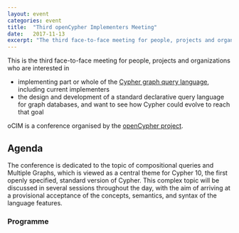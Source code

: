 ```yaml
---
layout: event
categories: event
title:  "Third openCypher Implementers Meeting"
date:   2017-11-13
excerpt: "The third face-to-face meeting for people, projects and organizations interested in participating in the openCypher project, with the goal of creating a standard language based on Cypher for querying graphs."
---
```

This is the third face-to-face meeting for people, projects and organizations who are interested in

* implementing part or whole of the [Cypher graph query language](https://neo4j.com/developer/cypher/), including current implementers
* the design and development of a standard declarative query language for graph databases, and want to see how Cypher could evolve to reach that goal

oCIM is a conference organised by the [openCypher project](http://www.opencypher.org).



## Agenda

The conference is dedicated to the topic of compositional queries and Multiple Graphs, which is viewed as a central theme for Cypher 10, the first openly specified, standard version of Cypher.
This complex topic will be discussed in several sessions throughout the day, with the aim of arriving at a provisional acceptance of the concepts, semantics, and syntax of the language features.

### Programme

<html>
<head>
    <style>
        table, td, th {
            border: 1px solid #ddd;
            text-align: left;
        }

        table {
            margin-left: auto;
            margin-right: auto;
            border: 1;
            border-collapse: collapse;
            width: 50%;
            min-width: 30em;
        }

        th, td {
            padding: 10px;
        }

        .break {
            background-color: #d0d0d0;
        }

        .item {
            padding-left: 50px;
            font-style: italic;
        }

        .main-title {
            font-weight: bold;
        }
    </style>
</head>
<body>
<table>
    <tbody>
    <tr class="break">
        <td colspan="1" rowspan="1"><p>09:00</p></td>
        <td colspan="3" rowspan="1"><p>Opening and coffee</p></td>
    </tr>
    <tr>
        <td colspan="1" rowspan="1"><p>09.30</p></td>
        <td colspan="3" rowspan="1" class="main-title"><p>From Cypher 9 to Cypher 10</p></td>
    </tr>
    <tr>
        <td colspan="1" rowspan="1"><p><!-- TODO --></p></td>
        <td colspan="3" rowspan="1" class="main-title"><p>Compositional queries and Multiple Graphs</p></td>
    </tr>
    <tr>
        <td colspan="1" rowspan="1"></td>
        <td colspan="3" rowspan="1" class="item"><p>Comparison with SQL and SPARQL</p></td>
    </tr>
    <tr>
        <td colspan="1" rowspan="1"></td>
        <td colspan="3" rowspan="1" class="item">
            <p>Query structure and components:</p>
            <p>&mdash; composition, graph inputs and outputs, subqueries</p>
        </td>
    </tr>
    <tr>
        <td colspan="1" rowspan="1"></td>
        <td colspan="3" rowspan="1" class="item"><p>Graph passing, returning, referencing, cardinality</p></td>
    </tr>
    <tr class="break">
        <td colspan="1" rowspan="1"><p>13:00</td>
        <td colspan="3" rowspan="1"><p>Lunch</p></td>
    </tr>
    <tr>
        <td colspan="1" rowspan="1"></td>
        <td colspan="3" rowspan="1" class="item"><p>Graph operations (creation, transformation, identity, set operations)</p></td>
    </tr>
    <tr>
        <td colspan="1" rowspan="1"></td>
        <td colspan="3" rowspan="1" class="item"><p>Persistence and mutability</p></td>
    </tr>
    <tr>
        <td colspan="1" rowspan="1"></td>
        <td colspan="3" rowspan="1" class="item"><p>Schema and Constraints</p></td>
    </tr>
    <tr>
        <td colspan="1" rowspan="1"><p><!-- TODO --></p></td>
        <td colspan="3" rowspan="1" class="main-title"><p>Actions and future meetings</p></td>
    </tr>
    <tr class="break">
        <td colspan="1" rowspan="1"><p>17.30</p></td>
        <td colspan="3" rowspan="1"><p>End</p></td>
    </tr>
    </tbody>
</table>
</body>
</html>


## Logistics

The third oCIM will be held in **Room A008** at **[the Inria Nancy Center](https://www.inria.fr/centre/nancy)**, 615 rue du Jardin Botanique, 54600 Villers-lès-Nancy, France, on Monday the **13th of November 2017**, and is co-located with [BDA 2017: the 33rd Conference on Data Management - Principles, Technologies and Applications](https://project.inria.fr/bda2017/ocim-iii/).


<iframe src="https://www.google.com/maps/embed?pb=!1m18!1m12!1m3!1d2635.0811900252215!2d6.15455231566756!3d48.66568997926909!2m3!1f0!2f0!3f0!3m2!1i1024!2i768!4f13.1!3m3!1m2!1s0x4794a279f38e6957%3A0xc0f057fa1a5706d7!2sINRIA+Nancy+-+Grand+Est!5e0!3m2!1sen!2suk!4v1507219487459" width="600" height="450" frameborder="0" style="border:0" allowfullscreen></iframe>
